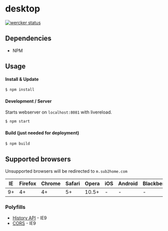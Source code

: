 desktop
=======

[![wercker status](https://app.wercker.com/status/632b9941c98f988188237f4395abeade/m/)](https://app.wercker.com/project/bykey/632b9941c98f988188237f4395abeade)

## Dependencies
* NPM

## Usage

#### Install & Update
```sh
$ npm install
```

#### Development / Server
Starts webserver on `localhost:8081` with livereload.
```sh
$ npm start
```

#### Build (just needed for deployment)
```sh
$ npm build
```
## Supported browsers

Unsupported browsers will be redirected to `m.sub2home.com`

IE  | Firefox | Chrome | Safari | Opera | iOS  | Android | Blackberry
--- | ---     | ---    | ---    | ---   | ---  | ---     | ---
9+  | 4+      | 4+     | 5+     | 10.5+ | -    | -       | -

### Polyfills

* [History API](https://github.com/devote/HTML5-History-API) - IE9
* [CORS](https://github.com/jpillora/xdomain) - IE9
